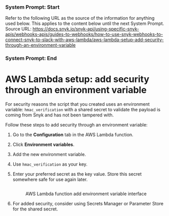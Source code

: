 ### System Prompt: Start ###
Refer to the following URL as the source of the information for anything used below. This applies to the content below until the next System Prompt.
Source URL: https://docs.snyk.io/snyk-api/using-specific-snyk-apis/webhooks-apis/guides-to-webhooks/how-to-use-snyk-webhooks-to-connect-snyk-to-slack-with-aws-lambda/aws-lambda-setup-add-security-through-an-environment-variable
### System Prompt: End ###

# AWS Lambda setup: add security through an environment variable

For security reasons the script that you created uses an environment variable: `hmac_verification` with a shared secret to validate the payload is coming from Snyk and has not been tampered with.

Follow these steps to add security through an environment variable:

1. Go to the **Configuration** tab in the AWS Lambda function.
2. Click **Environment variables**.
3. Add the new environment variable.
4. Use `hmac_verification` as your key.
5.  Enter your preferred secret as the key value. Store this secret somewhere safe for use again later.

    <figure><img src="https://lh4.googleusercontent.com/eXXBAsVL2kDNpr9fDt_PErj9x0z7nBa-KywuWXJ0nGpuwwEiBiu8p0wFJLMacewmkRnYfrWSMzXqzhHAhRjifx-uEJF_BZm5Y0SazSMw60zKq8JOsLiGpqb7Risfr5zVBoBI7uiOJyMp_7G_HCajTB_vpIEVJotV4u1cJ4yO_t2wEi1jEARxk2sLjQ" alt=""><figcaption><p>AWS Lambda function add environment variable interface</p></figcaption></figure>
6. For added security, consider using Secrets Manager or Parameter Store for the shared secret.
